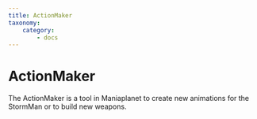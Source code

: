 ```yaml
---
title: ActionMaker
taxonomy:
    category:
        - docs
---
```


# ActionMaker

The ActionMaker is a tool in Maniaplanet to create new animations for the StormMan or to build new weapons.